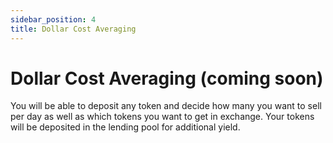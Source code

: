 ```yaml
---
sidebar_position: 4
title: Dollar Cost Averaging
---
```


# Dollar Cost Averaging (coming soon)

You will be able to deposit any token and decide how many you want to sell per day as well as which tokens you want to get in exchange. Your tokens will be deposited in the lending pool for additional yield.